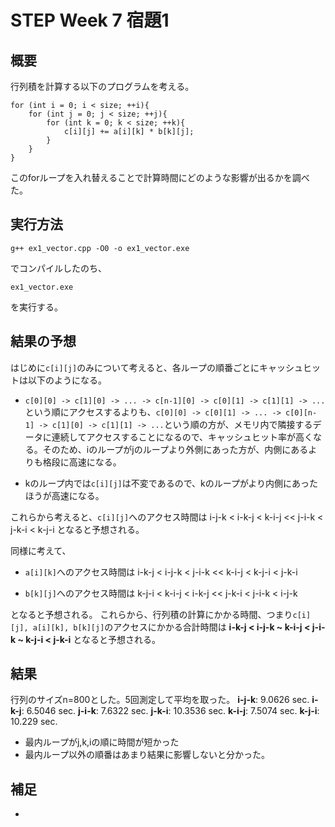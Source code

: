 # STEP Week 7 宿題1
## 概要
行列積を計算する以下のプログラムを考える。
```
for (int i = 0; i < size; ++i){
    for (int j = 0; j < size; ++j){
        for (int k = 0; k < size; ++k){
            c[i][j] += a[i][k] * b[k][j];
        }
    }
}
```
このforループを入れ替えることで計算時間にどのような影響が出るかを調べた。

## 実行方法
```
g++ ex1_vector.cpp -O0 -o ex1_vector.exe
```
でコンパイルしたのち、
```
ex1_vector.exe
```
を実行する。

## 結果の予想
はじめに`c[i][j]`のみについて考えると、各ループの順番ごとにキャッシュヒットは以下のようになる。

* `c[0][0] -> c[1][0] -> ... -> c[n-1][0] -> c[0][1] -> c[1][1] -> ...`という順にアクセスするよりも、`c[0][0] -> c[0][1] -> ... -> c[0][n-1] -> c[1][0] -> c[1][1] -> ...`という順の方が、メモリ内で隣接するデータに連続してアクセスすることになるので、キャッシュヒット率が高くなる。そのため、iのループがjのループより外側にあった方が、内側にあるよりも格段に高速になる。

* kのループ内では`c[i][j]`は不変であるので、kのループがより内側にあったほうが高速になる。

これらから考えると、`c[i][j]`へのアクセス時間は
i-j-k < i-k-j < k-i-j << j-i-k < j-k-i < k-j-i
となると予想される。

同様に考えて、
* `a[i][k]`へのアクセス時間は
i-k-j < i-j-k < j-i-k << k-i-j < k-j-i < j-k-i

* `b[k][j]`へのアクセス時間は
k-j-i < k-i-j < i-k-j << j-k-i < j-i-k < i-j-k

となると予想される。
これらから、行列積の計算にかかる時間、つまり`c[i][j], a[i][k], b[k][j]`のアクセスにかかる合計時間は
**i-k-j < i-j-k ~ k-i-j < j-i-k ~ k-j-i < j-k-i**
となると予想される。

## 結果
行列のサイズn=800とした。5回測定して平均を取った。
**i-j-k**: 9.0626 sec.
**i-k-j**: 6.5046 sec.
**j-i-k**: 7.6322 sec.
**j-k-i**: 10.3536 sec.
**k-i-j**: 7.5074 sec.
**k-j-i**: 10.229 sec.

* 最内ループがj,k,iの順に時間が短かった
* 最内ループ以外の順番はあまり結果に影響しないと分かった。

## 補足
* 